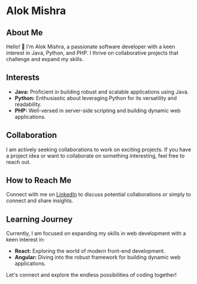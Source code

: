 # Alok Mishra

## About Me

Hello! 👋 I'm Alok Mishra, a passionate software developer with a keen interest in Java, Python, and PHP. I thrive on collaborative projects that challenge and expand my skills.

## Interests

- **Java:** Proficient in building robust and scalable applications using Java.
- **Python:** Enthusiastic about leveraging Python for its versatility and readability.
- **PHP:** Well-versed in server-side scripting and building dynamic web applications.

## Collaboration

I am actively seeking collaborations to work on exciting projects. If you have a project idea or want to collaborate on something interesting, feel free to reach out.

## How to Reach Me

Connect with me on [LinkedIn](https://www.linkedin.com/in/alok-mishra-95090b266) to discuss potential collaborations or simply to connect and share insights.

## Learning Journey

Currently, I am focused on expanding my skills in web development with a keen interest in:

- **React:** Exploring the world of modern front-end development.
- **Angular:** Diving into the robust framework for building dynamic web applications.

Let's connect and explore the endless possibilities of coding together!
